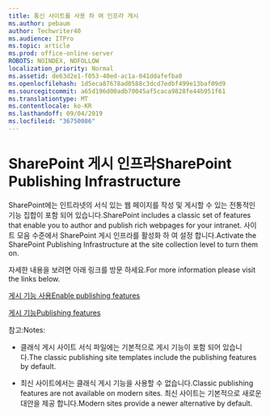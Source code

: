 ```yaml
---
title: 통신 사이트를 사용 하 여 인프라 게시
ms.author: pebaum
author: Techwriter40
ms.audience: ITPro
ms.topic: article
ms.prod: office-online-server
ROBOTS: NOINDEX, NOFOLLOW
localization_priority: Normal
ms.assetid: de63d2e1-f053-40ed-ac1a-041ddafefba0
ms.openlocfilehash: 1d5eca87678ad0588c3dcd7edbf499e13baf09d9
ms.sourcegitcommit: a65d196d00adb70045af5caca9828fe44b951f61
ms.translationtype: MT
ms.contentlocale: ko-KR
ms.lasthandoff: 09/04/2019
ms.locfileid: "36750086"
---
```

# <a name="sharepoint-publishing-infrastructure"></a><span data-ttu-id="a88f9-102">SharePoint 게시 인프라</span><span class="sxs-lookup"><span data-stu-id="a88f9-102">SharePoint Publishing Infrastructure</span></span>


<span data-ttu-id="a88f9-103">SharePoint에는 인트라넷의 서식 있는 웹 페이지를 작성 및 게시할 수 있는 전통적인 기능 집합이 포함 되어 있습니다.</span><span class="sxs-lookup"><span data-stu-id="a88f9-103">SharePoint includes a classic set of features that enable you to author and publish rich webpages for your intranet.</span></span> <span data-ttu-id="a88f9-104">사이트 모음 수준에서 SharePoint 게시 인프라를 활성화 하 여 설정 합니다.</span><span class="sxs-lookup"><span data-stu-id="a88f9-104">Activate the SharePoint Publishing Infrastructure at the site collection level to turn them on.</span></span>

<span data-ttu-id="a88f9-105">자세한 내용을 보려면 아래 링크를 방문 하세요.</span><span class="sxs-lookup"><span data-stu-id="a88f9-105">For more information please visit the links below.</span></span>

[<span data-ttu-id="a88f9-106">게시 기능 사용</span><span class="sxs-lookup"><span data-stu-id="a88f9-106">Enable publishing features</span></span>](https://support.office.com/article/Enable-publishing-features-479677A6-8B33-4AC7-907D-071C1C7E4518)

[<span data-ttu-id="a88f9-107">게시 기능</span><span class="sxs-lookup"><span data-stu-id="a88f9-107">Publishing features</span></span>](https://support.office.com/article/Features-enabled-in-a-SharePoint-Online-publishing-site-3AB3810C-3C2C-4361-9D0E-0CBE666EA0B0?wt.mc_id=O365_Portal_MMaven#__toc336865553)

<span data-ttu-id="a88f9-108">참고:</span><span class="sxs-lookup"><span data-stu-id="a88f9-108">Notes:</span></span>

- <span data-ttu-id="a88f9-109">클래식 게시 사이트 서식 파일에는 기본적으로 게시 기능이 포함 되어 있습니다.</span><span class="sxs-lookup"><span data-stu-id="a88f9-109">The classic publishing site templates include the publishing features by default.</span></span>

- <span data-ttu-id="a88f9-110">최신 사이트에서는 클래식 게시 기능을 사용할 수 없습니다.</span><span class="sxs-lookup"><span data-stu-id="a88f9-110">Classic publishing features are not available on modern sites.</span></span> <span data-ttu-id="a88f9-111">최신 사이트는 기본적으로 새로운 대안을 제공 합니다.</span><span class="sxs-lookup"><span data-stu-id="a88f9-111">Modern sites provide a newer alternative by default.</span></span>


